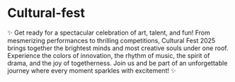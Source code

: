 # Cultural-fest
✨ Get ready for a spectacular celebration of art, talent, and fun! From mesmerizing performances to thrilling competitions, Cultural Fest 2025 brings together the brightest minds and most creative souls under one roof. Experience the colors of innovation, the rhythm of music, the spirit of drama, and the joy of togetherness. Join us and be part of an unforgettable journey where every moment sparkles with excitement! ✨

